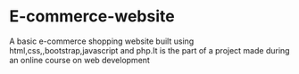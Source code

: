 # E-commerce-website

A basic e-commerce shopping website built using html,css,,bootstrap,javascript and php.It is the part of a project made during an online course on web development
